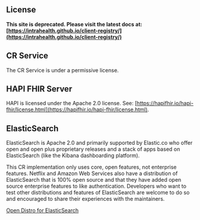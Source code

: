 ## License

**This site is deprecated. Please visit the latest docs at:[https://intrahealth.github.io/client-registry/](https://intrahealth.github.io/client-registry/)**

## CR Service

The CR Service is under a permissive license.

## HAPI FHIR Server

HAPI is licensed under the Apache 2.0 license. See: [https://hapifhir.io/hapi-fhir/license.html](https://hapifhir.io/hapi-fhir/license.html).

## ElasticSearch

ElasticSearch is Apache 2.0 and primarily supported by Elastic.co who offer open and open plus proprietary releases and a stack of apps based on ElasticSearch (like the Kibana dashboarding platform). 

This CR implementation only uses core, open features, not enterprise features. Netflix and Amazon Web Services also have a distribution of ElasticSearch that is 100% open source and that they have added open source enterprise features to like authentication. Developers who want to test other distributions and features of ElasticSearch are welcome to do so and encouraged to share their experiences with the maintainers.

[Open Distro for ElasticSearch](https://aws.amazon.com/blogs/opensource/keeping-open-source-open-open-distro-for-elasticsearch/)
